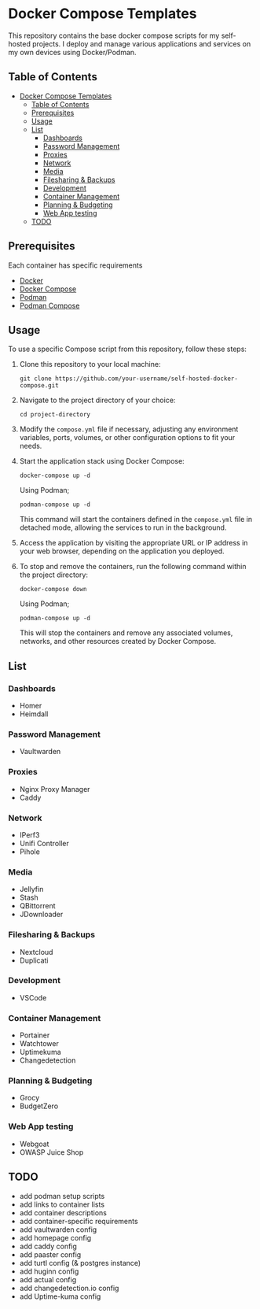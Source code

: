 # Docker Compose Templates

This repository contains the base docker compose scripts for my self-hosted projects. I deploy and manage various applications and services on my own devices using Docker/Podman.

## Table of Contents

- [Docker Compose Templates](#docker-compose-templates)
  - [Table of Contents](#table-of-contents)
  - [Prerequisites](#prerequisites)
  - [Usage](#usage)
  - [List](#list)
    - [Dashboards](#dashboards)
    - [Password Management](#password-management)
    - [Proxies](#proxies)
    - [Network](#network)
    - [Media](#media)
    - [Filesharing \& Backups](#filesharing--backups)
    - [Development](#development)
    - [Container Management](#container-management)
    - [Planning \& Budgeting](#planning--budgeting)
    - [Web App testing](#web-app-testing)
  - [TODO](#todo)

## Prerequisites

Each container has specific requirements

- [Docker](https://docs.docker.com/get-docker/)
- [Docker Compose](https://docs.docker.com/compose/install/)
- [Podman](https://podman-desktop.io/)
- [Podman Compose](https://github.com/containers/podman-compose#installation)

## Usage

To use a specific Compose script from this repository, follow these steps:

1. Clone this repository to your local machine:

   ```
   git clone https://github.com/your-username/self-hosted-docker-compose.git
   ```

2. Navigate to the project directory of your choice:

   ```
   cd project-directory
   ```

3. Modify the `compose.yml` file if necessary, adjusting any environment variables, ports, volumes, or other configuration options to fit your needs.

4. Start the application stack using Docker Compose:

   ```
   docker-compose up -d
   ```

   Using Podman;

   ```
   podman-compose up -d
   ```

   This command will start the containers defined in the `compose.yml` file in detached mode, allowing the services to run in the background.

5. Access the application by visiting the appropriate URL or IP address in your web browser, depending on the application you deployed.

6. To stop and remove the containers, run the following command within the project directory:

   ```
   docker-compose down
   ```

   Using Podman;

   ```
   podman-compose up -d
   ```

   This will stop the containers and remove any associated volumes, networks, and other resources created by Docker Compose.

<!-- ## License -->

## List

### Dashboards

- Homer
- Heimdall

### Password Management

- Vaultwarden

### Proxies

- Nginx Proxy Manager
- Caddy

### Network

- IPerf3
- Unifi Controller
- Pihole

### Media

- Jellyfin
- Stash
- QBittorrent
- JDownloader

### Filesharing & Backups

- Nextcloud
- Duplicati

### Development

- VSCode

### Container Management

- Portainer
- Watchtower
- Uptimekuma
- Changedetection

### Planning & Budgeting

- Grocy
- BudgetZero

### Web App testing

- Webgoat
- OWASP Juice Shop

## TODO

- add podman setup scripts
- add links to container lists
- add container descriptions
- add container-specific requirements
- add vaultwarden config
- add homepage config
- add caddy config
- add paaster config
- add turtl config (& postgres instance)
- add huginn config
- add actual config
- add changedetection.io config
- add Uptime-kuma config
